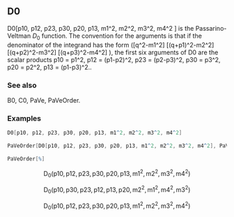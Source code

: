 ##  D0 

D0[p10, p12, p23, p30, p20, p13, m1^2, m2^2, m3^2, m4^2 ] is the Passarino-Veltman $D_0$ function. The convention for the arguments is that if the denominator of the integrand has the form ([q^2-m1^2] [(q+p1)^2-m2^2] [(q+p2)^2-m3^2] [(q+p3)^2-m4^2] ), the first six arguments of D0 are the scalar products p10 = p1^2, p12 = (p1-p2)^2, p23 = (p2-p3)^2, p30 = p3^2, p20 = p2^2, p13 = (p1-p3)^2..

###  See also 

B0, C0, PaVe, PaVeOrder.

###  Examples 

```mathematica
D0[p10, p12, p23, p30, p20, p13, m1^2, m2^2, m3^2, m4^2] 
 
PaVeOrder[D0[p10, p12, p23, p30, p20, p13, m1^2, m2^2, m3^2, m4^2], PaVeOrderList -> {p13, p20}] 
 
PaVeOrder[%]
```

$$\text{D}_0\left(\text{p10},\text{p12},\text{p23},\text{p30},\text{p20},\text{p13},\text{m1}^2,\text{m2}^2,\text{m3}^2,\text{m4}^2\right)$$

$$\text{D}_0\left(\text{p10},\text{p30},\text{p23},\text{p12},\text{p13},\text{p20},\text{m2}^2,\text{m1}^2,\text{m4}^2,\text{m3}^2\right)$$

$$\text{D}_0\left(\text{p10},\text{p12},\text{p23},\text{p30},\text{p20},\text{p13},\text{m1}^2,\text{m2}^2,\text{m3}^2,\text{m4}^2\right)$$